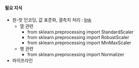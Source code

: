 #### 필요 지식
- 원-핫 인코딩, 값 표준화, 결측치 처리 : [link](https://github.com/bjpublic/MachineLearning/blob/master/06%EC%9E%A5_2%EC%A0%88_%EA%B2%B0%EC%B8%A1%EC%B9%98%EC%B2%98%EB%A6%AC_%ED%81%B4%EB%9E%98%EC%8A%A4%EB%A0%88%EC%9D%B4%EB%B8%94_%EC%9B%90%ED%95%AB.ipynb)
    - 열 관련
        + from sklearn.preprocessing import StandardScaler
        + from sklearn.preprocessing import RobustScaler
        + from sklearn.preprocessing import MinMaxScaler
    - 행 관련
        + from sklearn.preprocessing import Normalizer
- 파이프라인 
